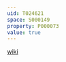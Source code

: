 ```yaml
---
uid: T024621
space: S000149
property: P000073
value: true
---
```


[wiki](http://en.wikipedia.org/wiki/Sober_space)

